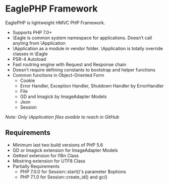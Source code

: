 # EaglePHP Framework

EaglePHP is lightweight HMVC PHP Framework.

 * Supports PHP 7.0+
 * \Eagle is common system namespace for applications. Doesn’t call anyting from \Application
 * \Application as a module in vendor folder. \Application is totally override classes in \Eagle
 * PSR-4 Autoload
 * Fast routring engine with Request and Response chain
 * Doesn’t require defining constants to bootstrap and helper functions
 * Common functions in Object-Oriented Form
   * Cookie
   * Error Handler, Exception Handler, Shutdown Handler by ErrorHandler
   * File
   * GD and Imagick by ImageAdapter Models
   * Json
   * Session


 *Note: Only \Application files avaible to reach in GitHub*

## Requirements

 * Minimum last two build versions of PHP 5.6
 * GD or Imagick extension for ImageAdapter Models
 * Gettext extension for I18n Class
 * Mbstring extension for UTF8 Class
 * Partially Requirements
   * PHP 7.0.0 for Session::start()'s parameter $options
   * PHP 7.1.0 for Session::create_id() and gc()
